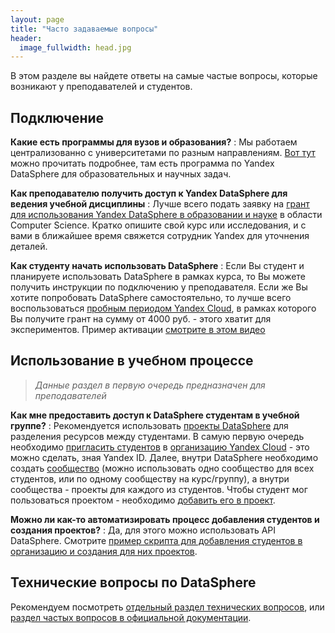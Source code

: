 ```yaml
---
layout: page
title: "Часто задаваемые вопросы"
header:
  image_fullwidth: head.jpg
---
```


В этом разделе вы найдете ответы на самые частые вопросы, которые возникают у преподавателей и студентов.

## Подключение

**Какие есть программы для вузов и образования?**
: Мы работаем централизованно с университетами  по разным направлениям. [Вот тут](https://cloud.yandex.ru/for-education-and-science) можно прочитать подробнее, там есть программа по Yandex DataSphere для образовательных и научных задач.


**Как преподавателю получить доступ к Yandex DataSphere для ведения учебной дисциплины**
: Лучше всего подать заявку на [грант для использования Yandex DataSphere в образовании и науке](https://cloud.yandex.ru/blog/posts/2023/04/free-tier-datasphere) в области Computer Science. Кратко опишите свой курс или исследования, и с вами в ближайшее время свяжется сотрудник Yandex для уточнения деталей. 

**Как студенту начать использовать DataSphere**
: Если Вы студент и планируете использовать DataSphere в рамках курса, то Вы можете получить инструкции по подключению у преподавателя. Если же Вы хотите попробовать DataSphere самостоятельно, то лучше всего воспользоваться [пробным периодом Yandex Cloud](https://cloud.yandex.ru/docs/free-trial/), в рамках которого Вы получите грант на сумму от 4000 руб. - этого хватит для экспериментов. Пример активации [смотрите в этом видео](/quickstart/ycloud)

## Использование в учебном процессе

> *Данные раздел в первую очередь предназначен для преподавателей*

**Как мне предоставить доступ к DataSphere студентам в учебной группе?**
: Рекомендуется использовать [проекты DataSphere](https://cloud.yandex.ru/docs/datasphere/concepts/project) для разделения ресурсов между студентами. В самую первую очередь необходимо [пригласить студентов](https://cloud.yandex.ru/docs/organization/operations/add-account) в [организацию Yandex Cloud](https://cloud.yandex.ru/docs/organization/) - это можно сделать, зная Yandex ID. Далее, внутри DataSphere необходимо создать [сообщество](https://cloud.yandex.ru/docs/datasphere/concepts/community) (можно использовать одно сообщество для всех студентов, или по одному сообществу на курс/группу), а внутри сообщества - проекты для каждого из студентов. Чтобы студент мог пользоваться проектом - необходимо [добавить его в проект](https://cloud.yandex.ru/docs/datasphere/operations/projects/add-user).

**Можно ли как-то автоматизировать процесс добавления студентов и создания проектов?**
: Да, для этого можно использовать API DataSphere. Смотрите [пример скрипта для добавления студентов в организацию и создания для них проектов](https://github.com/yandex-datasphere/datasphere-edu-scripts/blob/main/scripts/create_projects_multiple_users.ipynb).

## Технические вопросы по DataSphere

Рекомендуем посмотреть [отдельный раздел технических вопросов](technical), или [раздел частых вопросов в официальной документации](https://cloud.yandex.ru/docs/datasphere/qa/).